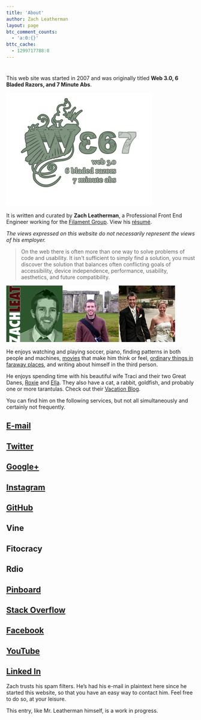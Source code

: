 ```yaml
---
title: 'About'
author: Zach Leatherman
layout: page
btc_comment_counts:
  - 'a:0:{}'
bttc_cache:
  - 1299717788:0
---
```

# 

This web site was started in 2007 and was originally titled **Web 3.0, 6 Bladed Razors, and 7 Minute Abs**.

![Web 367](/web/img/web367.png)

It is written and curated by **Zach Leatherman**, a Professional Front End Engineer working for the [Filament Group](https://github.com/filamentgroup). View his [résumé][2].

*The views expressed on this website do not necessarily represent the views of his employer.*

 > On the web there is often more than one way to solve problems of code and usability. It isn't sufficient to simply find a solution, you must discover the solution that balances often conflicting goals of accessibility, device independence, performance, usability, aesthetics, and future compatibility.

![Avatar][1]


 [1]: /web/img/trifecta.png
 [2]: /résumé/

He enjoys watching and playing soccer, piano, finding patterns in both people and machines, [movies][3] that make him think or feel, [ordinary things in faraway places][4], and writing about himself in the third person.

 [3]: http://www.zachleat.com/2.0/2007/02/16/the-list-my-favorite-movies/
 [4]: http://maps.google.com/maps/ms?ie=UTF8&hl=en&msa=0&msid=105975047423857523805.000001124b3f8c8b96a69&om=1&ll=21.125498,-59.765625&spn=102.025614,164.53125&z=3


He enjoys spending time with his beautiful wife Traci and their two Great Danes, [Roxie](http://packlove.com/roxie) and [Ella](http://packlove.com/133-ella). They also have a cat, a rabbit, goldfish, and probably one or more tarantulas. Check out their [Vacation Blog][6].

 [6]: http://traciandzach.com/

You can find him on the following services, but not all simultaneously and certainly not frequently.

## 
    
## [E-mail][email]
## [Twitter][twitter]
## [Google+][googleplus]
## [Instagram][instagram]
## [GitHub][github]
## Vine
## Fitocracy
## Rdio
## [Pinboard][pinboard]
## [Stack Overflow][stackoverflow]
## [Facebook][facebook]
## [YouTube][youtube]
## [Linked In][linkedin]
<!--
## [Forrst][forrst]
## [Quora][quora]
## [GoodReads][goodreads]
## [43 Things][43things]
## Pinterest
## Foursquare
## Flickr
## Meetup
-->

 [email]: mailto:zachleatherman@gmail.com
 [twitter]: http://twitter.com/zachleat
 [github]: http://github.com/zachleat
 [googleplus]: https://plus.google.com/116527541913322293396/posts
 [instagram]: http://instagram.com/zachleat
 [forrst]: http://forr.st/-zachleat
 [pinboard]: https://pinboard.in/u:zachleat/
 [quora]: http://www.quora.com/Zach-Leatherman
 [stackoverflow]: http://stackoverflow.com/users/16711/zachleat
 [googlreader]: http://www.google.com/reader/shared/17995883858094687099
 [facebook]: http://www.facebook.com/zachleat
 [youtube]: http://www.youtube.com/profile?user=zachleat
 [linkedin]: http://www.linkedin.com/in/zachleat
 [goodreads]: http://www.goodreads.com/review/list/1612586
 [43things]: http://www.43things.com/person/zachleatherman
  
  
Zach trusts his spam filters. He’s had his e-mail in plaintext here since he started this website, so that you have an easy way to contact him. Feel free to do so, at your leisure.

This entry, like Mr. Leatherman himself, is a work in progress.